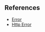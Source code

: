

## References
- [Error](https://github.com/typestack/routing-controllers/tree/develop/src/error)
- [Http Error](https://github.com/typestack/routing-controllers/tree/develop/src/http-error)